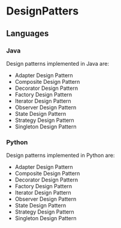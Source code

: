 # DesignPatters

## Languages

### Java
Design patterns implemented in Java are:
- Adapter Design Pattern
- Composite Design Pattern
- Decorator Design Pattern
- Factory Design Pattern
- Iterator Design Pattern
- Observer Design Pattern
- State Design Pattern
- Strategy Design Pattern
- Singleton Design Pattern

### Python
Design patterns implemented in Python are:
- Adapter Design Pattern
- Composite Design Pattern
- Decorator Design Pattern
- Factory Design Pattern
- Iterator Design Pattern
- Observer Design Pattern
- State Design Pattern
- Strategy Design Pattern
- Singleton Design Pattern
